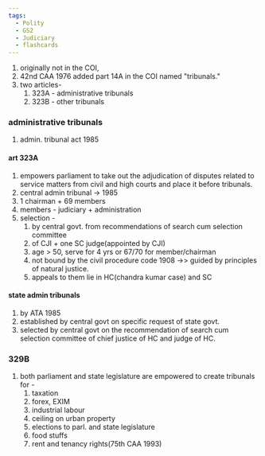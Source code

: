 ```yaml
---
tags:
  - Polity
  - GS2
  - Judiciary
  - flashcards
---
```

1. originally not in the COI, 
2. 42nd CAA 1976 added part 14A in the COI named "tribunals."
3. two articles-
	1. 323A - administrative tribunals
	2. 323B - other tribunals
### administrative tribunals
1. admin. tribunal act 1985
#### art 323A
1. empowers parliament to take out the adjudication of disputes related to service matters from civil and high courts and place it before tribunals.
2. central admin tribunal -> 1985
3. 1 chairman + 69 members
4. members - judiciary + administration
5. selection - 
	1. by central govt. from recommendations of search cum selection committee
	2. of CJI + one SC judge(appointed by CJI)
	3. age > 50, serve for 4 yrs or 67/70 for member/chairman
	4. not bound by the civil procedure code 1908 ->> guided by principles of natural justice.
	5. appeals to them lie in HC(chandra kumar case) and SC
#### state admin tribunals
1. by ATA 1985 
2. established by central govt on specific request of state govt.
3. selected by central govt on the recommendation of search cum selection committee of chief justice of HC and judge of HC.

### 329B
1. both parliament and state legislature are empowered to create tribunals for -
	1. taxation
	2. forex, EXIM
	3. industrial labour
	4. ceiling on urban property
	5. elections to parl. and state legislature
	6. food stuffs
	7. rent and tenancy rights(75th CAA 1993)